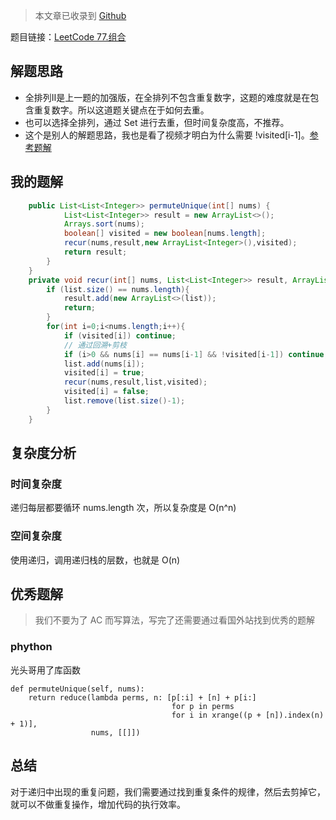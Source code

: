 > 本文章已收录到 [Github](https://github.com/lijd1995/JavaStudyCollections/tree/master/Algrithm)

题目链接：[LeetCode 77.组合](https://leetcode-cn.com/problems/combinations/)

## 解题思路
- 全排列Ⅱ是上一题的加强版，在全排列不包含重复数字，这题的难度就是在包含重复数字。所以这道题关键点在于如何去重。
- 也可以选择全排列，通过 Set 进行去重，但时间复杂度高，不推荐。
- 这个是别人的解题思路，我也是看了视频才明白为什么需要 !visited[i-1]。[参考题解](https://leetcode-cn.com/problems/permutations-ii/solution/hui-su-suan-fa-python-dai-ma-java-dai-ma-by-liwe-2/)

## 我的题解
```java
    public List<List<Integer>> permuteUnique(int[] nums) {
            List<List<Integer>> result = new ArrayList<>();
            Arrays.sort(nums);
            boolean[] visited = new boolean[nums.length];
            recur(nums,result,new ArrayList<Integer>(),visited);
            return result;
        }
    }
    private void recur(int[] nums, List<List<Integer>> result, ArrayList<Integer> list, boolean[] visited) {
        if (list.size() == nums.length){
            result.add(new ArrayList<>(list));
            return;
        }
        for(int i=0;i<nums.length;i++){
            if (visited[i]) continue;
            // 通过回溯+剪枝
            if (i>0 && nums[i] == nums[i-1] && !visited[i-1]) continue;
            list.add(nums[i]);
            visited[i] = true;
            recur(nums,result,list,visited);
            visited[i] = false;
            list.remove(list.size()-1);
        }
    }
```
## 复杂度分析

### 时间复杂度
递归每层都要循环 nums.length 次，所以复杂度是 O(n^n)
### 空间复杂度
使用递归，调用递归栈的层数，也就是 O(n)

## 优秀题解

> 我们不要为了 AC 而写算法，写完了还需要通过看国外站找到优秀的题解
### phython
光头哥用了库函数
```phython
def permuteUnique(self, nums):
    return reduce(lambda perms, n: [p[:i] + [n] + p[i:]
                                    for p in perms
                                    for i in xrange((p + [n]).index(n) + 1)],
                  nums, [[]])
```

## 总结
对于递归中出现的重复问题，我们需要通过找到重复条件的规律，然后去剪掉它，就可以不做重复操作，增加代码的执行效率。

